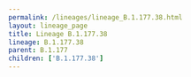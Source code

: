 ```yaml
---
permalink: /lineages/lineage_B.1.177.38.html
layout: lineage_page
title: Lineage B.1.177.38
lineage: B.1.177.38
parent: B.1.177
children: ['B.1.177.38']
---
```

